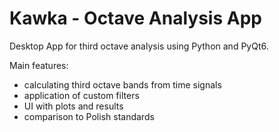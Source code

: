 # Kawka - Octave Analysis App
 
Desktop App for third octave analysis using Python and PyQt6.

Main features:
* calculating third octave bands from time signals
* application of custom filters
* UI with plots and results
* comparison to Polish standards
